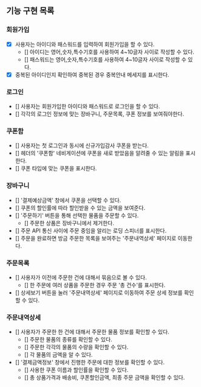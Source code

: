 ## 기능 구현 목록

### 회원가입

- [x] 사용자는 아이디와 패스워드를 입력하여 회원가입을 할 수 있다.
  - [] 아이디는 영어,숫자,특수기호를 사용하여 4~10글자 사이로 작성할 수 있다.
  - [] 패스워드는 영어,숫자,특수기호를 사용하여 4~10글자 사이로 작성할 수 있다.
- [x] 중복된 아이디인지 확인하여 중복된 경우 중복안내 메세지를 표시한다.

### 로그인

- [] 사용자는 회원가입한 아이디와 패스워드로 로그인을 할 수 있다.
- [] 각각의 로그인 정보에 맞는 장바구니, 주문목록, 쿠폰 정보를 보여줘야한다.

### 쿠폰함

- [] 사용자는 첫 로그인과 동시에 신규가입감사 쿠폰을 받는다.
- [] 헤더의 '쿠폰함' 네비게이션에 쿠폰을 새로 받았음을 알려줄 수 있는 알림을 표시한다.
- [] 쿠폰 타입에 맞는 쿠폰을 표시한다.

### 장바구니

- [] '결제예상금액' 창에서 쿠폰을 선택할 수 있다.
- [] 쿠폰의 할인률에 따라 할인받을 수 있는 금액을 보여준다.
- [] '주문하기' 버튼을 통해 선택한 물품을 주문할 수 있다.
  - [] 주문한 상품은 장바구니에서 제거한다.
- [] 주문 API 통신 사이에 주문 중임을 알리는 로딩 스피너를 표시한다.
- [] 주문을 완료하면 방금 주문한 목록을 보여주는 '주문내역상세' 페이지로 이동한다.

### 주문목록

- [] 사용자가 이전에 주문한 건에 대해서 묶음으로 볼 수 있다.
  - [] 한 주문에 여러 상품을 주문한 경우 주문 '총 건수'를 표시한다.
- [] 상세보기 버튼을 눌러 '주문내역상세' 페이지로 이동하여 주문 상세 정보를 확인할 수 있다.

### 주문내역상세

- [] 사용자가 주문한 한 건에 대해서 주문한 물품 정보를 확인할 수 있다.
  - [] 주문한 물품의 종류를 확인할 수 있다.
  - [] 주문한 각각의 물품의 수량을 확인할 수 있다.
  - [] 각 물품의 금액을 알 수 있다.
- [] '결제금액정보' 창에서 진행한 주문에 대한 정보를 확인할 수 있다.
  - [] 사용한 쿠폰 이름과 할인률을 확인할 수 있다.
  - [] 총 상품가격과 배송비, 쿠폰할인금액, 최종 주문 금액을 확인할 수 있다.
